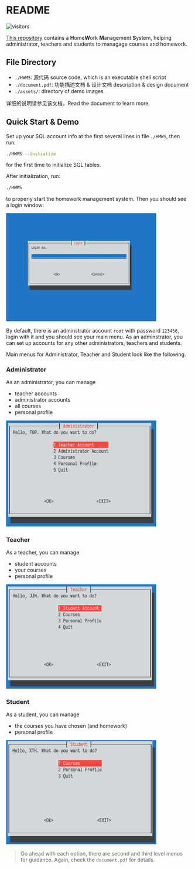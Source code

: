 # README

![visitors](https://visitor-badge.laobi.icu/badge?page_id=vtu.HWMS)

[This repository](https://github.com/vtu81/HWMS) contains a **H**ome**W**ork **M**anagement **S**ystem, helping administrator, teachers and students to managage courses and homework.

## File Directory

* `./HWMS`: 源代码 source code, which is an executable shell script
* `./document.pdf`: 功能描述文档 & 设计文档 description & design document
* `./assets/`: directory of demo images

详细的说明请参见该文档。Read the document to learn more.

## Quick Start & Demo

Set up your SQL account info at the first several lines in file `./HMWS`, then run:

```bash
./HWMS --initialize
```

for the first time to initialize SQL tables.

After initialization, run:

```bash
./HWMS
```

to properly start the homework management system. Then you should see a login window:

<img src="assets/image-20210808161154296.png" alt="image-20210808161154296" style="zoom:40%;" />

By default, there is an adminstrator account `root` with password `123456`, login with it and you should see your main menu. As an adminstrator, you can set up accounts for any other administrators, teachers and students.

Main menus for Administrator, Teacher and Student look like the following.

### Administrator

As an administrator, you can manage

* teacher accounts
* administrator accounts
* all courses
* personal profile

<img src="assets/image-20210808160943209.png" alt="image-20210808160943209" style="zoom:40%;" />

### Teacher

As a teacher, you can manage

* student accounts
* your courses
* personal profile

<img src="assets/image-20210808160958154.png" alt="image-20210808160958154" style="zoom:40%;" />

### Student

As a student, you can manage

* the courses you have chosen (and homework)
* personal profile

<img src="assets/image-20210808161012747.png" alt="image-20210808161012747" style="zoom:40%;" />

> Go ahead with each option, there are second and third level menus for guidance. Again, check the `document.pdf` for details.
